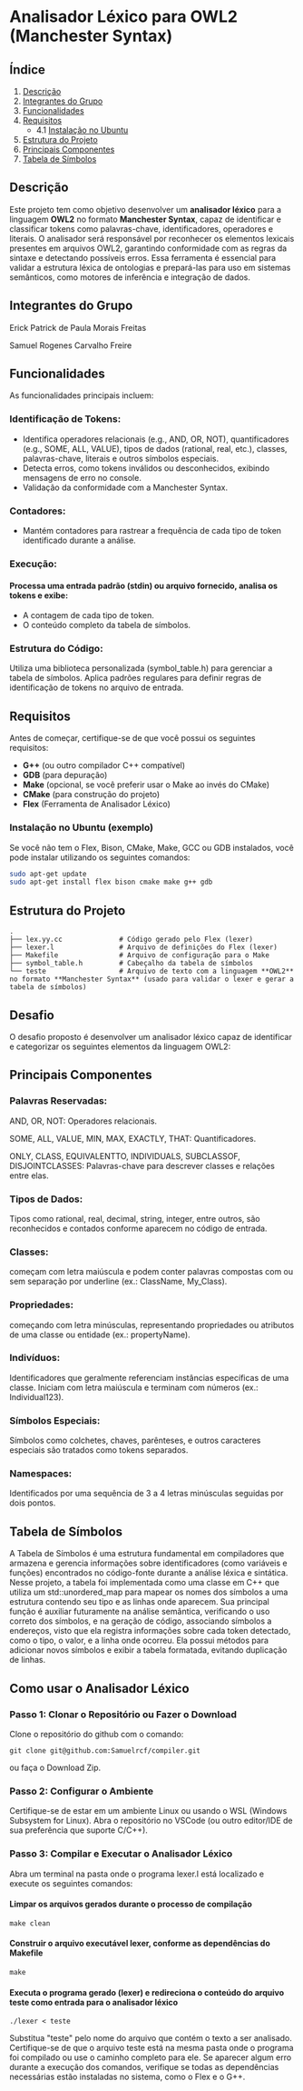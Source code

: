 # Analisador Léxico para OWL2 (Manchester Syntax)

## Índice

1. [Descrição](#descrição)
2. [Integrantes do Grupo](#integrantes-do-grupo)
3. [Funcionalidades](#funcionalidades)
4. [Requisitos](#requisitos)
   - 4.1 [Instalação no Ubuntu](#instalação-no-ubuntu-exemplo)
5. [Estrutura do Projeto](#estrutura-do-projeto)
6. [Principais Componentes](#principais-componentes)
7. [Tabela de Símbolos](#tabela-de-símbolos)

## Descrição
Este projeto tem como objetivo desenvolver um **analisador léxico** para a linguagem **OWL2** no formato **Manchester Syntax**, capaz de identificar e classificar tokens como palavras-chave, identificadores, operadores e literais. O analisador será responsável por reconhecer os elementos lexicais presentes em arquivos OWL2, garantindo conformidade com as regras da sintaxe e detectando possíveis erros. Essa ferramenta é essencial para validar a estrutura léxica de ontologias e prepará-las para uso em sistemas semânticos, como motores de inferência e integração de dados.

## Integrantes do Grupo
Erick Patrick de Paula Morais Freitas

Samuel Rogenes Carvalho Freire

## Funcionalidades
As funcionalidades principais incluem:

### Identificação de Tokens:

- Identifica operadores relacionais (e.g., AND, OR, NOT), quantificadores (e.g., SOME, ALL, VALUE), tipos de dados (rational, real, etc.), classes, palavras-chave, literais e outros símbolos especiais.
- Detecta erros, como tokens inválidos ou desconhecidos, exibindo mensagens de erro no console.
- Validação da conformidade com a Manchester Syntax.

### Contadores:

- Mantém contadores para rastrear a frequência de cada tipo de token identificado durante a análise.

### Execução:

#### Processa uma entrada padrão (stdin) ou arquivo fornecido, analisa os tokens e exibe:
- A contagem de cada tipo de token.
- O conteúdo completo da tabela de símbolos.
  
### Estrutura do Código:

Utiliza uma biblioteca personalizada (symbol_table.h) para gerenciar a tabela de símbolos.
Aplica padrões regulares para definir regras de identificação de tokens no arquivo de entrada.

## Requisitos

Antes de começar, certifique-se de que você possui os seguintes requisitos:

- **G++** (ou outro compilador C++ compatível)
- **GDB** (para depuração)
- **Make** (opcional, se você preferir usar o Make ao invés do CMake)
- **CMake** (para construção do projeto)
- **Flex** (Ferramenta de Analisador Léxico)

### Instalação no Ubuntu (exemplo)

Se você não tem o Flex, Bison, CMake, Make, GCC ou GDB instalados, você pode instalar utilizando os seguintes comandos:

```bash
sudo apt-get update
sudo apt-get install flex bison cmake make g++ gdb
```

## Estrutura do Projeto

```plaintext
.
├── lex.yy.cc              # Código gerado pelo Flex (lexer)
├── lexer.l                # Arquivo de definições do Flex (lexer)
├── Makefile               # Arquivo de configuração para o Make
├── symbol_table.h         # Cabeçalho da tabela de símbolos
└── teste                  # Arquivo de texto com a linguagem **OWL2** no formato **Manchester Syntax** (usado para validar o lexer e gerar a tabela de símbolos)
```



## Desafio
O desafio proposto é desenvolver um analisador léxico capaz de identificar e categorizar os seguintes elementos da linguagem OWL2:

## Principais Componentes
### Palavras Reservadas:

AND, OR, NOT: Operadores relacionais.

SOME, ALL, VALUE, MIN, MAX, EXACTLY, THAT: Quantificadores.

ONLY, CLASS, EQUIVALENTTO, INDIVIDUALS, SUBCLASSOF, DISJOINTCLASSES: Palavras-chave para descrever classes e relações entre elas.

### Tipos de Dados:

Tipos como rational, real, decimal, string, integer, entre outros, são reconhecidos e contados conforme aparecem no código de entrada.

### Classes:

começam com letra maiúscula e podem conter palavras compostas com ou sem separação por underline (ex.: ClassName, My_Class).

### Propriedades: 

começando com letra minúsculas, representando propriedades ou atributos de uma classe ou entidade (ex.: propertyName).

### Indivíduos: 

Identificadores que geralmente referenciam instâncias específicas de uma classe. Iniciam com letra maiúscula e terminam com números (ex.: Individual123).

### Símbolos Especiais:

Símbolos como colchetes, chaves, parênteses, e outros caracteres especiais são tratados como tokens separados.

### Namespaces:

Identificados por uma sequência de 3 a 4 letras minúsculas seguidas por dois pontos.

## Tabela de Símbolos

A Tabela de Símbolos é uma estrutura fundamental em compiladores que armazena e gerencia informações sobre identificadores (como variáveis e funções) encontrados no código-fonte durante a análise léxica e sintática. Nesse projeto, a tabela foi implementada como uma classe em C++ que utiliza um std::unordered_map para mapear os nomes dos símbolos a uma estrutura contendo seu tipo e as linhas onde aparecem. Sua principal função é auxiliar futuramente na análise semântica, verificando o uso correto dos símbolos, e na geração de código, associando símbolos a endereços, visto que ela registra informações sobre cada token detectado, como o tipo, o valor, e a linha onde ocorreu. Ela possui métodos para adicionar novos símbolos e exibir a tabela formatada, evitando duplicação de linhas.

## Como usar o Analisador Léxico
### Passo 1: Clonar o Repositório ou Fazer o Download
Clone o repositório do github com o comando: 
```plaintext
git clone git@github.com:Samuelrcf/compiler.git
```
ou faça o Download Zip.

### Passo 2: Configurar o Ambiente
Certifique-se de estar em um ambiente Linux ou usando o WSL (Windows Subsystem for Linux).
Abra o repositório no VSCode (ou outro editor/IDE de sua preferência que suporte C/C++).

### Passo 3: Compilar e Executar o Analisador Léxico
Abra um terminal na pasta onde o programa lexer.l está localizado e execute os seguintes comandos:
#### Limpar os arquivos gerados durante o processo de compilação
```plaintext
make clean
```
#### Construir o arquivo executável lexer, conforme as dependências do Makefile
```plaintext
make
```
#### Executa o programa gerado (lexer) e redireciona o conteúdo do arquivo teste como entrada para o analisador léxico
```plaintext
./lexer < teste
```

Substitua "teste" pelo nome do arquivo que contém o texto a ser analisado.
Certifique-se de que o arquivo teste está na mesma pasta onde o programa foi compilado ou use o caminho completo para ele.
Se aparecer algum erro durante a execução dos comandos, verifique se todas as dependências necessárias estão instaladas no sistema, como o Flex e o G++.

